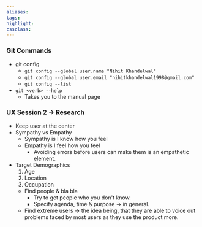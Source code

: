 ```yaml
---
aliases:  
tags:
highlight:  
cssclass:
---
```

### Git Commands
- git config
	- `git config --global user.name "Nihit Khandelwal"`
	- `git config --global user.email "nihitkhandelwal1998@gmail.com"`
	- `git config --list`
- `git <verb> --help`
	- Takes you to the manual page


### UX Session 2 → Research
- Keep user at the center
- Sympathy vs Empathy
	- Sympathy is I know how you feel 
	- Empathy is I feel how you feel
		- Avoiding errors before users can make them is an empathetic element.
- Target Demographics
	1. Age
	2. Location
	3. Occupation
	- Find people & bla bla
		- Try to get people who you don't know.
		- Specify agenda, time & purpose → in general.
	- Find extreme users → the idea being, that they are able to voice out problems faced by most users as they use the product more.